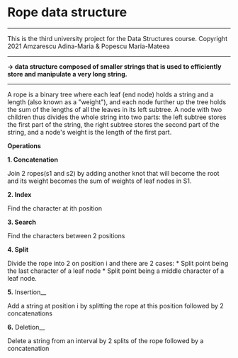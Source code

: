 # Rope data structure
_______________________________________________________________________________________________________________________
This is the third university project for the Data Structures course.
Copyright 2021 Amzarescu Adina-Maria & Popescu Maria-Mateea
_______________________________________________________________________________________________________________________
__-> data structure composed of smaller strings that is used to efficiently store and manipulate a very long string.__
_______________________________________________________________________________________________________________________

A rope is a binary tree where each leaf (end node) holds a string and a length (also known as a "weight"), and each
node further up the tree holds the sum of the lengths of all the leaves in its left subtree. A node with two children
thus divides the whole string into two parts: the left subtree stores the first part of the string, the right subtree
stores the second part of the string, and a node's weight is the length of the first part.

__Operations__

  __1. Concatenation__
  
   Join 2 ropes(s1 and s2) by adding another knot that
will become the root and its weight becomes the sum of weights of leaf
nodes in S1.

__2. Index__

  Find the character at ith position
  
__3. Search__

  Find the characters between 2 positions

__4. Split__

  Divide the rope into 2 on position i and there are 2 cases:
      * Split point being the last character of a leaf node
      * Split point being a middle character of a leaf node.

__5.__ Insertion__

  Add a string at position i by splitting the rope at this
position followed by 2 concatenations

__6.__ Deletion__

  Delete a string from an interval by 2 splits of the rope
followed by a concatenation

